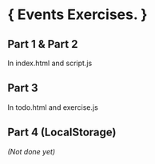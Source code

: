 # { Events Exercises. }

## Part 1 & Part 2

In index.html and script.js

## Part 3

In todo.html and exercise.js

## Part 4 (LocalStorage)

_(Not done yet)_
